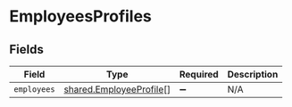 # EmployeesProfiles


## Fields

| Field                                                              | Type                                                               | Required                                                           | Description                                                        |
| ------------------------------------------------------------------ | ------------------------------------------------------------------ | ------------------------------------------------------------------ | ------------------------------------------------------------------ |
| `employees`                                                        | [shared.EmployeeProfile](../../models/shared/employeeprofile.md)[] | :heavy_minus_sign:                                                 | N/A                                                                |